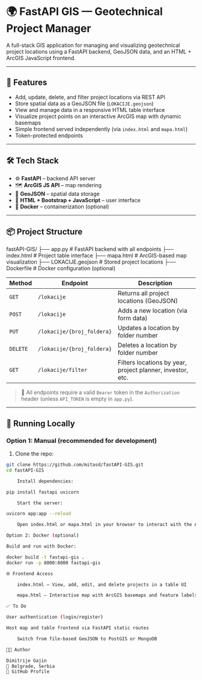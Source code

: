 # 🌍 FastAPI GIS — Geotechnical Project Manager

A full-stack GIS application for managing and visualizing geotechnical project locations using a FastAPI backend, GeoJSON data, and an HTML + ArcGIS JavaScript frontend.

---

## 🚀 Features

- Add, update, delete, and filter project locations via REST API
- Store spatial data as a GeoJSON file (`LOKACIJE.geojson`)
- View and manage data in a responsive HTML table interface
- Visualize project points on an interactive ArcGIS map with dynamic basemaps
- Simple frontend served independently (via `index.html` and `mapa.html`)
- Token-protected endpoints

---

## 🛠️ Tech Stack

- ⚙️ **FastAPI** – backend API server
- 🗺️ **ArcGIS JS API** – map rendering
- 📄 **GeoJSON** – spatial data storage
- 🧪 **HTML + Bootstrap + JavaScript** – user interface
- 🐳 **Docker** – containerization (optional)

---

## 📦 Project Structure
fastAPI-GIS/
├── app.py # FastAPI backend with all endpoints
├── index.html # Project table interface
├── mapa.html # ArcGIS-based map visualization
├── LOKACIJE.geojson # Stored project locations
├── Dockerfile # Docker configuration (optional)


| Method | Endpoint                   | Description                          |
|--------|----------------------------|--------------------------------------|
| `GET`  | `/lokacije`                | Returns all project locations (GeoJSON) |
| `POST` | `/lokacije`                | Adds a new location (via form data) |
| `PUT`  | `/lokacije/{broj_foldera}` | Updates a location by folder number |
| `DELETE` | `/lokacije/{broj_foldera}` | Deletes a location by folder number |
| `GET`  | `/lokacije/filter`         | Filters locations by year, project planner, investor, etc. |

> 🔐 All endpoints require a valid `Bearer` token in the `Authorization` header (unless `API_TOKEN` is empty in `app.py`).

---

## 🧭 Running Locally

### Option 1: Manual (recommended for development)

1. Clone the repo:
```bash
git clone https://github.com/mitasd/fastAPI-GIS.git
cd fastAPI-GIS

    Install dependencies:

pip install fastapi uvicorn

    Start the server:

uvicorn app:app --reload

    Open index.html or mapa.html in your browser to interact with the API.

Option 2: Docker (optional)

Build and run with Docker:

docker build -t fastapi-gis .
docker run -p 8000:8000 fastapi-gis

🌐 Frontend Access

    index.html – View, add, edit, and delete projects in a table UI

    mapa.html – Interactive map with ArcGIS basemaps and feature labels

✅ To Do

User authentication (login/register)

Host map and table frontend via FastAPI static routes

    Switch from file-based GeoJSON to PostGIS or MongoDB

👨‍💻 Author

Dimitrije Gajin
📍 Belgrade, Serbia
🔗 GitHub Profile
